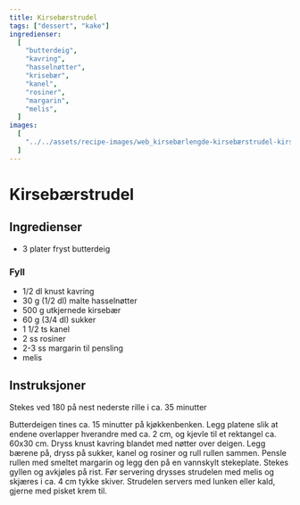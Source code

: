 ```yaml
---
title: Kirsebærstrudel
tags: ["dessert", "kake"]
ingredienser:
  [
    "butterdeig",
    "kavring",
    "hasselnøtter",
    "krisebær",
    "kanel",
    "rosiner",
    "margarin",
    "melis",
  ]
images:
  [
    "../../assets/recipe-images/web_kirsebærlengde-kirsebærstrudel-kirsebærmuffins.jpg",
  ]
---
```


# Kirsebærstrudel

## Ingredienser

- 3 plater fryst butterdeig

### Fyll

- 1/2 dl knust kavring
- 30 g (1/2 dl) malte hasselnøtter
- 500 g utkjernede kirsebær
- 60 g (3/4 dl) sukker
- 1 1/2 ts kanel
- 2 ss rosiner
- 2-3 ss margarin til pensling
- melis

## Instruksjoner

Stekes ved 180 på nest nederste rille i ca. 35 minutter

Butterdeigen tines ca. 15 minutter på kjøkkenbenken. Legg platene slik at endene overlapper hverandre med ca. 2 cm, og kjevle til et rektangel ca. 60x30 cm. Dryss knust kavring blandet med nøtter over deigen. Legg bærene på, dryss på sukker, kanel og rosiner og rull rullen sammen. Pensle rullen med smeltet margarin og legg den på en vannskylt stekeplate. Stekes gyllen og avkjøles på rist. Før servering drysses strudelen med melis og skjæres i ca. 4 cm tykke skiver. Strudelen servers med lunken eller kald, gjerne med pisket krem til.
